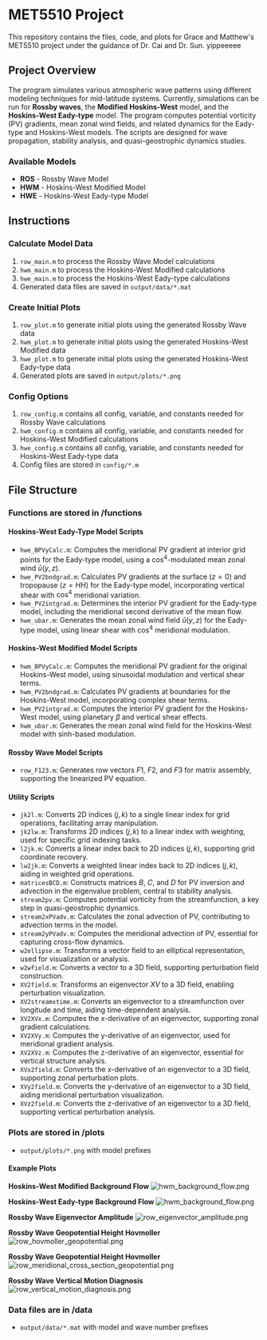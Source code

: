# MET5510 Project
This repository contains the files, code, and plots for Grace and Matthew's MET5510 project under the guidance of Dr. Cai and Dr. Sun.
yippeeeee
## Project Overview
The program simulates various atmospheric wave patterns using different modeling techniques for mid-latitude systems. Currently, simulations can be run for **Rossby waves**, the **Modified Hoskins-West** model, and the **Hoskins-West Eady-type** model. The program computes potential vorticity (PV) gradients, mean zonal wind fields, and related dynamics for the Eady-type and Hoskins-West models. The scripts are designed for wave propagation, stability analysis, and quasi-geostrophic dynamics studies.

### Available Models
- **ROS** - Rossby Wave Model
- **HWM** - Hoskins-West Modified Model
- **HWE** - Hoskins-West Eady-type Model

## Instructions
### Calculate Model Data
1. `row_main.m` to process the Rossby Wave Model calculations
2. `hwm_main.m` to process the Hoskins-West Modified calculations
3. `hwe_main.m` to process the Hoskins-West Eady-type calculations
4. Generated data files are saved in `output/data/*.mat`

### Create Initial Plots
1. `row_plot.m` to generate initial plots using the generated Rossby Wave data
2. `hwm_plot.m` to generate initial plots using the generated Hoskins-West Modified data
3. `hwe_plot.m` to generate initial plots using the generated Hoskins-West Eady-type data
4. Generated plots are saved in `output/plots/*.png`

### Config Options
1. `row_config.m` contains all config, variable, and constants needed for Rossby Wave calculations
2. `hwm_config.m` contains all config, variable, and constants needed for Hoskins-West Modified calculations
3. `hwe_config.m` contains all config, variable, and constants needed for Hoskins-West Eady-type data
4. Config files are stored in `config/*.m`

## File Structure
### Functions are stored in /functions

#### Hoskins-West Eady-Type Model Scripts
- `hwe_BPVyCalc.m`: Computes the meridional PV gradient at interior grid points for the Eady-type model, using a $\cos^4$-modulated mean zonal wind $\bar{u}(y, z)$.
- `hwe_PV2bndgrad.m`: Calculates PV gradients at the surface ($z=0$) and tropopause ($z=HH$) for the Eady-type model, incorporating vertical shear with $\cos^4$ meridional variation. 
- `hwe_PV2intgrad.m`: Determines the interior PV gradient for the Eady-type model, including the meridional second derivative of the mean flow.
- `hwe_ubar.m`: Generates the mean zonal wind field $\bar{u}(y, z)$ for the Eady-type model, using linear shear with $\cos^4$ meridional modulation.

#### Hoskins-West Modified Model Scripts
- `hwm_BPVyCalc.m`: Computes the meridional PV gradient for the original Hoskins-West model, using sinusoidal modulation and vertical shear terms.
- `hwm_PV2bndgrad.m`: Calculates PV gradients at boundaries for the Hoskins-West model, incorporating complex shear terms.
- `hwm_PV2intgrad.m`: Computes the interior PV gradient for the Hoskins-West model, using planetary $\beta$ and vertical shear effects.
- `hwm_ubar.m`: Generates the mean zonal wind field for the Hoskins-West model with sinh-based modulation.

#### Rossby Wave Model Scripts
- `row_F123.m`: Generates row vectors $F1$, $F2$, and $F3$ for matrix assembly, supporting the linearized PV equation.

#### Utility Scripts
- `jk2l.m`: Converts 2D indices $(j, k)$ to a single linear index for grid operations, facilitating array manipulation.
- `jk2lw.m`: Transforms 2D indices $(j, k)$ to a linear index with weighting, used for specific grid indexing tasks.
- `l2jk.m`: Converts a linear index back to 2D indices $(j, k)$, supporting grid coordinate recovery.
- `lw2jk.m`: Converts a weighted linear index back to 2D indices $(j, k)$, aiding in weighted grid operations.
- `matricesBCD.m`: Constructs matrices $B$, $C$, and $D$ for PV inversion and advection in the eigenvalue problem, central to stability analysis.
- `stream2pv.m`: Computes potential vorticity from the streamfunction, a key step in quasi-geostrophic dynamics.
- `stream2xPVadv.m`: Calculates the zonal advection of PV, contributing to advection terms in the model.
- `stream2yPVadv.m`: Computes the meridional advection of PV, essential for capturing cross-flow dynamics.
- `w2ellipse.m`: Transforms a vector field to an elliptical representation, used for visualization or analysis.
- `w2wfield.m`: Converts a vector to a 3D field, supporting perturbation field construction.
- `XV2field.m`: Transforms an eigenvector $XV$ to a 3D field, enabling perturbation visualization.
- `XV2streamxtime.m`: Converts an eigenvector to a streamfunction over longitude and time, aiding time-dependent analysis.
- `XV2XVx.m`: Computes the x-derivative of an eigenvector, supporting zonal gradient calculations.
- `XV2XVy.m`: Computes the y-derivative of an eigenvector, used for meridional gradient analysis.
- `XV2XVz.m`: Computes the z-derivative of an eigenvector, essential for vertical structure analysis.
- `XVx2field.m`: Converts the x-derivative of an eigenvector to a 3D field, supporting zonal perturbation plots.
- `XVy2field.m`: Converts the y-derivative of an eigenvector to a 3D field, aiding meridional perturbation visualization.
- `XVz2field.m`: Converts the z-derivative of an eigenvector to a 3D field, supporting vertical perturbation analysis.

### Plots are stored in /plots
- `output/plots/*.png` with model prefixes

#### Example Plots
**Hoskins-West Modified Background Flow**
![hwm_background_flow.png](https://i.imgur.com/Eoe0sqx.png)

**Hoskins-West Eady-type Background Flow**
![hwm_background_flow.png](https://i.imgur.com/JfLbQt6.png)

**Rossby Wave Eigenvector Amplitude**
![row_eigenvector_amplitude.png](https://i.imgur.com/58LJSsK.png)

**Rossby Wave Geopotential Height Hovmoller**
![row_hovmoller_geopotential.png](https://i.imgur.com/KZIcWUE.png)

**Rossby Wave Geopotential Height Hovmoller**
![row_meridional_cross_section_geopotential.png](https://i.imgur.com/fsyTOZN.png)

**Rossby Wave Vertical Motion Diagnosis**
![row_vertical_motion_diagnosis.png](https://i.imgur.com/NriIuM2.png)

### Data files are in /data
- `output/data/*.mat` with model and wave number prefixes

